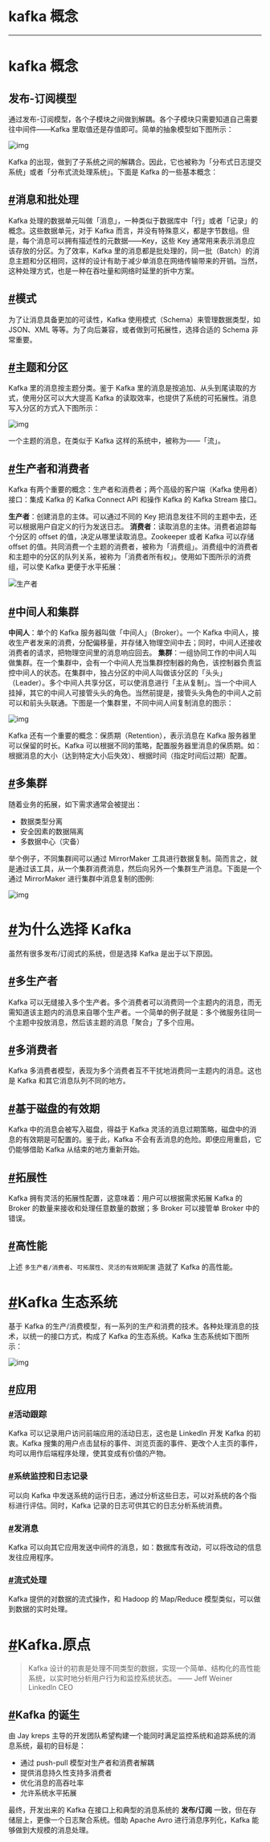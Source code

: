 # kafka 概念

------



# kafka 概念

## 发布-订阅模型

通过发布-订阅模型，各个子模块之间做到解耦。各个子模块只需要知道自己需要往中间件——Kafka 里取值还是存值即可。简单的抽象模型如下图所示：

![img](http://img.liuwenqi.com/blog/2019-07-21-035040.jpg)

Kafka 的出现，做到了子系统之间的解耦合。因此，它也被称为「分布式日志提交系统」或者「分布式流处理系统」。下面是 Kafka 的一些基本概念：

## [#](http://www.liuwq.com/views/网站架构/消息队列/kafka概念.html#消息和批处理)消息和批处理

Kafka 处理的数据单元叫做「消息」，一种类似于数据库中「行」或者「记录」的概念。这些数据单元，对于 Kafka 而言，并没有特殊意义，都是字节数组。但是，每个消息可以拥有描述性的元数据——Key，这些 Key 通常用来表示消息应该存放的分区。为了效率，Kafka 里的消息都是批处理的，同一批（Batch）的消息主题和分区相同，这样的设计有助于减少单消息在网络传输带来的开销。当然，这种处理方式，也是一种在吞吐量和网络时延里的折中方案。

## [#](http://www.liuwq.com/views/网站架构/消息队列/kafka概念.html#模式)模式

为了让消息具备更加的可读性，Kafka 使用模式（Schema）来管理数据类型，如 JSON、XML 等等。为了向后兼容，或者做到可拓展性，选择合适的 Schema 非常重要。

## [#](http://www.liuwq.com/views/网站架构/消息队列/kafka概念.html#主题和分区)主题和分区

Kafka 里的消息按主题分类。鉴于 Kafka 里的消息是按追加、从头到尾读取的方式，使用分区可以大大提高 Kafka 的读取效率，也提供了系统的可拓展性。消息写入分区的方式入下图所示：

![img](http://img.liuwenqi.com/blog/2019-07-21-035118.jpg)

一个主题的消息，在类似于 Kafka 这样的系统中，被称为——「流」。

## [#](http://www.liuwq.com/views/网站架构/消息队列/kafka概念.html#生产者和消费者)生产者和消费者

Kafka 有两个重要的概念：生产者和消费者；两个高级的客户端（Kafka 使用者）接口：集成 Kafka 的 Kafka Connect API 和操作 Kafka 的 Kafka Stream 接口。

**生产者**：创建消息的主体。可以通过不同的 Key 把消息发往不同的主题中去，还可以根据用户自定义的行为发送日志。 **消费者**：读取消息的主体。消费者追踪每个分区的 offset 的值，决定从哪里读取消息。Zookeeper 或者 Kafka 可以存储 offset 的值。共同消费一个主题的消费者，被称为「消费组」。消费组中的消费者和主题中的分区的队列关系，被称为「消费者所有权」。使用如下图所示的消费组，可以使 Kafka 更便于水平拓展：

![生产者](http://img.liuwenqi.com/blog/2019-07-21-035157.jpg)

## [#](http://www.liuwq.com/views/网站架构/消息队列/kafka概念.html#中间人和集群)中间人和集群

**中间人**：单个的 Kafka 服务器叫做「中间人」（Broker）。一个 Kafka 中间人，接收生产者发来的消费，分配偏移量，并存储入物理空间中去；同时，中间人还接收消费者的请求，把物理空间里的消息响应回去。 **集群**：一组协同工作的中间人叫做集群。在一个集群中，会有一个中间人充当集群控制器的角色，该控制器负责监控中间人的状态。在集群中，独占分区的中间人叫做该分区的「头头」（Leader）。多个中间人共享分区，可以使消息进行「主从复制」。当一个中间人挂掉，其它的中间人可接管头头的角色。当然前提是，接管头头角色的中间人之前可以和前头头联通。下图是一个集群里，不同中间人间复制消息的图示：

![img](http://img.liuwenqi.com/blog/2019-07-21-035218.jpg)

Kafka 还有一个重要的概念：保质期（Retention），表示消息在 Kafka 服务器里可以保留的时长。Kafka 可以根据不同的策略，配置服务器里消息的保质期。如：根据消息的大小（达到特定大小后失效）、根据时间（指定时间后过期）配置。

## [#](http://www.liuwq.com/views/网站架构/消息队列/kafka概念.html#多集群)多集群

随着业务的拓展，如下需求通常会被提出：

- 数据类型分离
- 安全因素的数据隔离
- 多数据中心（灾备）

举个例子，不同集群间可以通过 MirrorMaker 工具进行数据复制。简而言之，就是通过该工具，从一个集群消费消息，然后向另外一个集群生产消息。下面是一个通过 MirrorMaker 进行集群中消息复制的图例:

![img](http://img.liuwenqi.com/blog/2019-07-21-035239.jpg)

# [#](http://www.liuwq.com/views/网站架构/消息队列/kafka概念.html#为什么选择-kafka)为什么选择 Kafka

虽然有很多发布/订阅式的系统，但是选择 Kafka 是出于以下原因。

## [#](http://www.liuwq.com/views/网站架构/消息队列/kafka概念.html#多生产者)多生产者

Kafka 可以无缝接入多个生产者。多个消费者可以消费同一个主题内的消息，而无需知道该主题内的消息来自哪个生产者。一个简单的例子就是：多个微服务往同一个主题中投放消息，然后该主题的消息「聚合」了多个应用。

## [#](http://www.liuwq.com/views/网站架构/消息队列/kafka概念.html#多消费者)多消费者

Kafka 多消费者模型，表现为多个消费者互不干扰地消费同一主题内的消息。这也是 Kafka 和其它消息队列不同的地方。

## [#](http://www.liuwq.com/views/网站架构/消息队列/kafka概念.html#基于磁盘的有效期)基于磁盘的有效期

Kafka 中的消息会被写入磁盘，得益于 Kafka 灵活的消息过期策略，磁盘中的消息的有效期是可配置的。鉴于此，Kafka 不会有丢消息的危险。即便应用重启，它仍能够借助 Kafka 从结束的地方重新开始。

## [#](http://www.liuwq.com/views/网站架构/消息队列/kafka概念.html#拓展性)拓展性

Kafka 拥有灵活的拓展性配置，这意味着：用户可以根据需求拓展 Kafka 的 Broker 的数量来接收和处理任意数量的数据；多 Broker 可以接管单 Broker 中的错误。

## [#](http://www.liuwq.com/views/网站架构/消息队列/kafka概念.html#高性能)高性能

上述 `多生产者/消费者`、`可拓展性`、`灵活的有效期配置` 造就了 Kafka 的高性能。

# [#](http://www.liuwq.com/views/网站架构/消息队列/kafka概念.html#kafka-生态系统)Kafka 生态系统

基于 Kafka 的生产/消费模型，有一系列的生产和消费的技术。各种处理消息的技术，以统一的接口方式，构成了 Kafka 的生态系统。Kafka 生态系统如下图所示：

![img](http://img.liuwenqi.com/blog/2019-07-21-035304.jpg)

## [#](http://www.liuwq.com/views/网站架构/消息队列/kafka概念.html#应用)应用

### [#](http://www.liuwq.com/views/网站架构/消息队列/kafka概念.html#活动跟踪)活动跟踪

Kafka 可以记录用户访问前端应用的活动日志，这也是 LinkedIn 开发 Kafka 的初衷。Kafka 搜集的用户点击鼠标的事件、浏览页面的事件、更改个人主页的事件，均可以用作后端程序处理，使其变成有价值的产物。

### [#](http://www.liuwq.com/views/网站架构/消息队列/kafka概念.html#系统监控和日志记录)系统监控和日志记录

可以向 Kafka 中发送系统的运行日志，通过分析这些日志，可以对系统的各个指标进行评估。同时，Kafka 记录的日志可供其它的日志分析系统消费。

### [#](http://www.liuwq.com/views/网站架构/消息队列/kafka概念.html#发消息)发消息

Kafka 可以向其它应用发送中间件的消息，如：数据库有改动，可以将改动的信息发往应用程序。

### [#](http://www.liuwq.com/views/网站架构/消息队列/kafka概念.html#流式处理)流式处理

Kafka 提供的对数据的流式操作，和 Hadoop 的 Map/Reduce 模型类似，可以做到数据的实时处理。

# [#](http://www.liuwq.com/views/网站架构/消息队列/kafka概念.html#kafka-原点)Kafka.原点

> Kafka 设计的初衷是处理不同类型的数据，实现一个简单、结构化的高性能系统，以实时地分析用户行为和监控系统状态。 —— Jeff Weiner LinkedIn CEO

## [#](http://www.liuwq.com/views/网站架构/消息队列/kafka概念.html#kafka-的诞生)Kafka 的诞生

由 Jay kreps 主导的开发团队希望构建一个能同时满足监控系统和追踪系统的消息系统，最初的目标是：

- 通过 push-pull 模型对生产者和消费者解耦
- 提供消息持久性支持多消费者
- 优化消息的高吞吐率
- 允许系统水平拓展

最终，开发出来的 Kafka 在接口上和典型的消息系统的 **发布/订阅** 一致，但在存储层上，更像一个日志聚合系统。借助 Apache Avro 进行消息序列化，Kafka 能够做到大规模的消息处理。